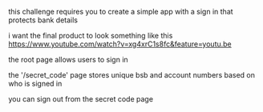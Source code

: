 this challenge requires you to create a simple app with a sign in that protects bank details 

i want the final product to look something like this https://www.youtube.com/watch?v=xg4xrC1s8fc&feature=youtu.be

the root page allows users to sign in 

the '/secret_code' page stores unique bsb and account numbers based on who is signed in

you can sign out from the secret code page